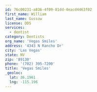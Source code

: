 ```yaml
---
id: 76c00231-a836-4f09-81dd-4eacd4463f02
first_name: William
last_name: Gussow
license: DDS
services:
  - dentist
category: Dentists
org_name: 'Vegas Smiles'
address: '4343 N Rancho Dr'
city: 'Las Vegas'
state: NV
zip: '89130'
phone: '(702) 395-7200'
title: 'Vegas Smiles'
_geoloc:
  lat: 36.1961
  lng: -115.196
---
```

